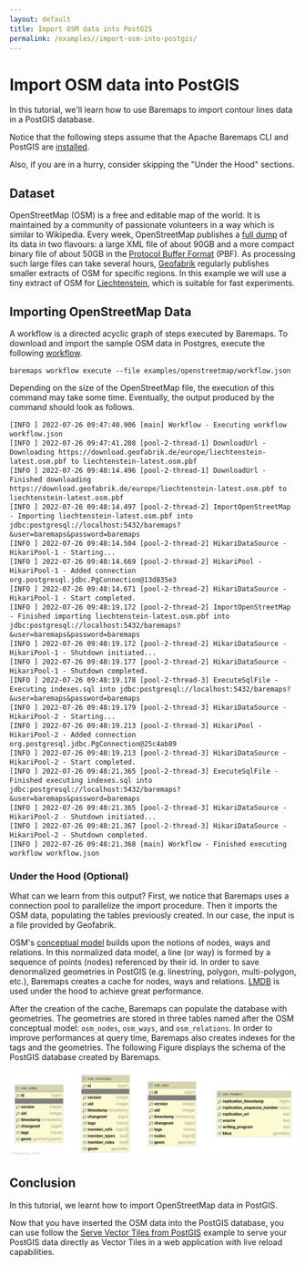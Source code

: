 ```yaml
---
layout: default
title: Import OSM data into PostGIS
permalink: /examples//import-osm-into-postgis/
---
```


# Import OSM data into PostGIS

In this tutorial, we'll learn how to use Baremaps to import contour lines data in a PostGIS database.

Notice that the following steps assume that the Apache Baremaps CLI and PostGIS are [installed](https://www.baremaps.com/getting-started/).

Also, if you are in a hurry, consider skipping the "Under the Hood" sections.

## Dataset

OpenStreetMap (OSM) is a free and editable map of the world.
It is maintained by a community of passionate volunteers in a way which is similar to Wikipedia.
Every week, OpenStreetMap publishes a [full dump](https://planet.openstreetmap.org/) of its data in two flavours: a large XML file of about 90GB and a more compact binary file of about 50GB in the  [Protocol Buffer Format](https://developers.google.com/protocol-buffers) (PBF).
As processing such large files can take several hours, [Geofabrik](http://www.geofabrik.de/data/download.html) regularly publishes smaller extracts of OSM for specific regions.
In this example we will use a tiny extract of OSM for [Liechtenstein](https://en.wikipedia.org/wiki/Liechtenstein), which is suitable for fast experiments.

## Importing OpenStreetMap Data

A workflow is a directed acyclic graph of steps executed by Baremaps.
To download and import the sample OSM data in Postgres, execute the following [workflow](https://raw.githubusercontent.com/apache/incubator-baremaps/main/examples/openstreetmap/workflow.json).

```
baremaps workflow execute --file examples/openstreetmap/workflow.json
```

Depending on the size of the OpenStreetMap file, the execution of this command may take some time.
Eventually, the output produced by the command should look as follows.

```
[INFO ] 2022-07-26 09:47:40.906 [main] Workflow - Executing workflow workflow.json
[INFO ] 2022-07-26 09:47:41.208 [pool-2-thread-1] DownloadUrl - Downloading https://download.geofabrik.de/europe/liechtenstein-latest.osm.pbf to liechtenstein-latest.osm.pbf
[INFO ] 2022-07-26 09:48:14.496 [pool-2-thread-1] DownloadUrl - Finished downloading https://download.geofabrik.de/europe/liechtenstein-latest.osm.pbf to liechtenstein-latest.osm.pbf
[INFO ] 2022-07-26 09:48:14.497 [pool-2-thread-2] ImportOpenStreetMap - Importing liechtenstein-latest.osm.pbf into jdbc:postgresql://localhost:5432/baremaps?&user=baremaps&password=baremaps
[INFO ] 2022-07-26 09:48:14.504 [pool-2-thread-2] HikariDataSource - HikariPool-1 - Starting...
[INFO ] 2022-07-26 09:48:14.669 [pool-2-thread-2] HikariPool - HikariPool-1 - Added connection org.postgresql.jdbc.PgConnection@13d835e3
[INFO ] 2022-07-26 09:48:14.671 [pool-2-thread-2] HikariDataSource - HikariPool-1 - Start completed.
[INFO ] 2022-07-26 09:48:19.172 [pool-2-thread-2] ImportOpenStreetMap - Finished importing liechtenstein-latest.osm.pbf into jdbc:postgresql://localhost:5432/baremaps?&user=baremaps&password=baremaps
[INFO ] 2022-07-26 09:48:19.172 [pool-2-thread-2] HikariDataSource - HikariPool-1 - Shutdown initiated...
[INFO ] 2022-07-26 09:48:19.177 [pool-2-thread-2] HikariDataSource - HikariPool-1 - Shutdown completed.
[INFO ] 2022-07-26 09:48:19.178 [pool-2-thread-3] ExecuteSqlFile - Executing indexes.sql into jdbc:postgresql://localhost:5432/baremaps?&user=baremaps&password=baremaps
[INFO ] 2022-07-26 09:48:19.179 [pool-2-thread-3] HikariDataSource - HikariPool-2 - Starting...
[INFO ] 2022-07-26 09:48:19.213 [pool-2-thread-3] HikariPool - HikariPool-2 - Added connection org.postgresql.jdbc.PgConnection@25c4ab89
[INFO ] 2022-07-26 09:48:19.213 [pool-2-thread-3] HikariDataSource - HikariPool-2 - Start completed.
[INFO ] 2022-07-26 09:48:21.365 [pool-2-thread-3] ExecuteSqlFile - Finished executing indexes.sql into jdbc:postgresql://localhost:5432/baremaps?&user=baremaps&password=baremaps
[INFO ] 2022-07-26 09:48:21.365 [pool-2-thread-3] HikariDataSource - HikariPool-2 - Shutdown initiated...
[INFO ] 2022-07-26 09:48:21.367 [pool-2-thread-3] HikariDataSource - HikariPool-2 - Shutdown completed.
[INFO ] 2022-07-26 09:48:21.368 [main] Workflow - Finished executing workflow workflow.json
```

### Under the Hood (Optional)

What can we learn from this output?
First, we notice that Baremaps uses a connection pool to parallelize the import procedure.
Then it imports the OSM data, populating the tables previously created.
In our case, the input is a file provided by Geofabrik.

OSM's [conceptual model](https://wiki.openstreetmap.org/wiki/Elements) builds upon the notions of nodes, ways and relations.
In this normalized data model, a line (or way) is formed by a sequence of points (nodes) referenced by their id.
In order to save denormalized geometries in PostGIS (e.g. linestring, polygon, multi-polygon, etc.), Baremaps creates a cache for nodes, ways and relations.
[LMDB](https://symas.com/lmdb/) is used under the hood to achieve great performance.

After the creation of the cache, Baremaps can populate the database with geometries.
The geometries are stored in three tables named after the OSM conceptual model: `osm_nodes`, `osm_ways`, and `osm_relations`.
In order to improve performances at query time, Baremaps also creates indexes for the tags and the geometries.
The following Figure displays the schema of the PostGIS database created by Baremaps.

![PostGIS database](database.png)

## Conclusion

In this tutorial, we learnt how to import OpenStreetMap data in PostGIS.

Now that you have inserted the OSM data into the PostGIS database, you can use follow the [Serve Vector Tiles from PostGIS](/examples/serve-vector-tiles) example to serve 
your PostGIS data directly as Vector Tiles in a web application with live reload capabilities.
